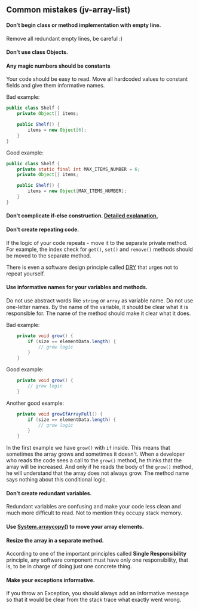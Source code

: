 ## Common mistakes (jv-array-list)

#### Don't begin class or method implementation with empty line.
Remove all redundant empty lines, be careful :)
#### Don't use class Objects.
#### Any magic numbers should be constants
Your code should be easy to read. Move all hardcoded values to constant fields and give them informative names.

Bad example:
```java
public class Shelf {
    private Object[] items;

    public Shelf() {
        items = new Object[6];
    }
}
```
Good example:
```java
public class Shelf {
    private static final int MAX_ITEMS_NUMBER = 6;
    private Object[] items;

    public Shelf() {
        items = new Object[MAX_ITEMS_NUMBER];
    }
}
```
#### Don't complicate if-else construction. [Detailed explanation.](https://www.youtube.com/watch?v=P-UmyrbGjwE&list=PL7FuXFaDeEX1smwnp-9ri8DBpgdo7Msu2)
#### Don't create repeating code.
If the logic of your code repeats - move it to the separate private method. For example, the index check for `get()`, `set()` and `remove()` methods should be moved to the separate method.

There is even a software design principle called [DRY](https://dzone.com/articles/software-design-principles-dry-and-kiss) that urges not to repeat yourself.
#### Use informative names for your variables and methods.
Do not use abstract words like `string` or `array` as variable name. Do not use one-letter names. 
By the name of the variable, it should be clear what it is responsible for. The name of the method should make it clear what it does.

Bad example:
```java
    private void grow() {
        if (size == elementData.length) {
            // grow logic
        }
    }
```
Good example:
```java
    private void grow() {
        // grow logic
    }
```
Another good example:
```java
    private void growIfArrayFull() {
        if (size == elementData.length) {
            // grow logic
        }
    }
```
In the first example we have `grow()` with `if` inside. 
This means that sometimes the array grows and sometimes it doesn't. When a developer who reads the code sees a call to the `grow()` method, 
he thinks that the array will be increased. And only if he reads the body of the `grow()` method, he will understand that the array does not always grow. 
The method name says nothing about this conditional logic.
#### Don't create redundant variables.
Redundant variables are confusing and make your code less clean and much more difficult to read. Not to mention they occupy stack memory.
#### Use [System.arraycopy()](https://docs.oracle.com/javase/8/docs/api/java/lang/System.html#arraycopy-java.lang.Object-int-java.lang.Object-int-int-) to move your array elements.
#### Resize the array in a separate method.
According to one of the important principles called **Single Responsibility** principle, any software component must have only one responsibility, that is, to be in charge of doing just one concrete thing.
#### Make your exceptions informative.
If you throw an Exception, you should always add an informative message so that it would be clear from the stack trace what exactly went wrong.
